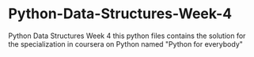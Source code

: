 # Python-Data-Structures-Week-4
Python Data Structures Week 4
this python files contains the solution for the specialization in coursera on Python 
named "Python for everybody"
